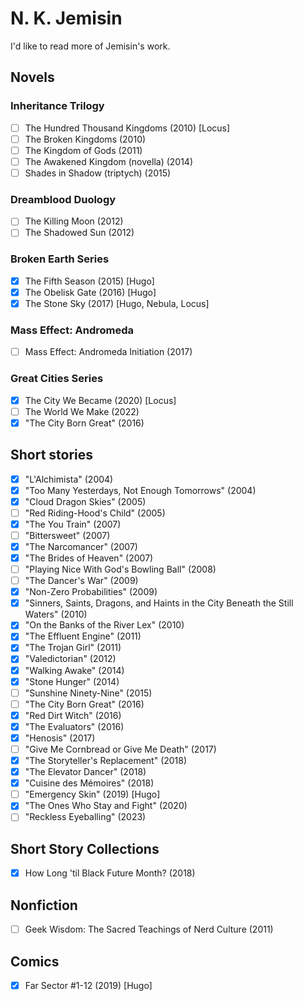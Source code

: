 # N. K. Jemisin

I'd like to read more of Jemisin's work.

## Novels

### Inheritance Trilogy
- [ ] The Hundred Thousand Kingdoms (2010) [Locus]
- [ ] The Broken Kingdoms (2010)
- [ ] The Kingdom of Gods (2011)
- [ ] The Awakened Kingdom (novella) (2014)
- [ ] Shades in Shadow (triptych) (2015)

### Dreamblood Duology
- [ ] The Killing Moon (2012)
- [ ] The Shadowed Sun (2012)

### Broken Earth Series
- [x] The Fifth Season (2015) [Hugo]
- [x] The Obelisk Gate (2016) [Hugo]
- [x] The Stone Sky (2017) [Hugo, Nebula, Locus]

### Mass Effect: Andromeda
- [ ] Mass Effect: Andromeda Initiation (2017)

### Great Cities Series
- [x] The City We Became (2020) [Locus]
- [ ] The World We Make (2022)
- [x] "The City Born Great" (2016)

## Short stories

- [x] "L'Alchimista" (2004)
- [x] "Too Many Yesterdays, Not Enough Tomorrows" (2004)
- [x] "Cloud Dragon Skies" (2005)
- [ ] "Red Riding-Hood's Child" (2005)
- [x] "The You Train" (2007)
- [ ] "Bittersweet" (2007)
- [x] "The Narcomancer" (2007)
- [x] "The Brides of Heaven" (2007)
- [ ] "Playing Nice With God's Bowling Ball" (2008)
- [ ] "The Dancer's War" (2009)
- [x] "Non-Zero Probabilities" (2009)
- [x] "Sinners, Saints, Dragons, and Haints in the City Beneath the Still Waters" (2010)
- [x] "On the Banks of the River Lex" (2010)
- [x] "The Effluent Engine" (2011)
- [x] "The Trojan Girl" (2011)
- [x] "Valedictorian" (2012)
- [x] "Walking Awake" (2014)
- [x] "Stone Hunger" (2014)
- [ ] "Sunshine Ninety-Nine" (2015)
- [ ] "The City Born Great" (2016)
- [x] "Red Dirt Witch" (2016)
- [x] "The Evaluators" (2016)
- [x] "Henosis" (2017)
- [ ] "Give Me Cornbread or Give Me Death" (2017)
- [x] "The Storyteller's Replacement" (2018)
- [x] "The Elevator Dancer" (2018)
- [x] "Cuisine des Mémoires" (2018)
- [ ] "Emergency Skin" (2019) [Hugo]
- [x] "The Ones Who Stay and Fight" (2020)
- [ ] "Reckless Eyeballing" (2023)

## Short Story Collections

- [x] How Long 'til Black Future Month? (2018)

## Nonfiction

- [ ] Geek Wisdom: The Sacred Teachings of Nerd Culture (2011)

## Comics

- [x] Far Sector #1-12 (2019) [Hugo]
